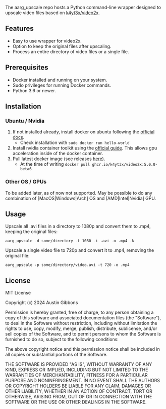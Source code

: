 The aarg_upscale repo hosts a Python command-line wrapper designed to upscale video files based on [k4yt3x/video2x](https://github.com/k4yt3x/video2x).

## Features

- Easy to use wrapper for video2x.
- Option to keep the original files after upscaling.
- Process an entire directory of video files or a single file.

## Prerequisites

- Docker installed and running on your system.
- Sudo privileges for running Docker commands.
- Python 3.6 or newer.

## Installation

### Ubuntu / Nvidia
1. If not installed already, install docker on ubuntu following the [official docs](https://docs.docker.com/engine/install/ubuntu/).
   * Check installation with ```sudo docker run hello-world```
2. Install nvidia container toolkit using the [official guide](https://docs.nvidia.com/datacenter/cloud-native/container-toolkit/latest/install-guide.html). This allows gpu acceleration inside of the docker container.
3. Pull latest docker image (see releases [here](https://github.com/k4yt3x/video2x/pkgs/container/video2x)).
    * At the time of writing ```docker pull ghcr.io/k4yt3x/video2x:5.0.0-beta6```

### Other OS / GPUs
To be added later, as of now not supported. May be possible to do any combination of [MacOS|Windows|Arch] OS and [AMD|Intel|Nvidia] GPU.

## Usage

Upscale all .avi files in a directory to 1080p and convert them to .mp4, keeping the original files:
```
aarg_upscale -d some/directory -t 1080 -i .avi -o .mp4 -k
```

Upscale a single video file to 720p and convert it to .mp4, removing the original file:
```
aarg_upscale -p some/directory/video.avi -t 720 -o .mp4
```

## License
MIT License

Copyright (c) 2024 Austin Gibbons

Permission is hereby granted, free of charge, to any person obtaining a copy
of this software and associated documentation files (the "Software"), to deal
in the Software without restriction, including without limitation the rights
to use, copy, modify, merge, publish, distribute, sublicense, and/or sell
copies of the Software, and to permit persons to whom the Software is
furnished to do so, subject to the following conditions:

The above copyright notice and this permission notice shall be included in all
copies or substantial portions of the Software.

THE SOFTWARE IS PROVIDED "AS IS", WITHOUT WARRANTY OF ANY KIND, EXPRESS OR
IMPLIED, INCLUDING BUT NOT LIMITED TO THE WARRANTIES OF MERCHANTABILITY,
FITNESS FOR A PARTICULAR PURPOSE AND NONINFRINGEMENT. IN NO EVENT SHALL THE
AUTHORS OR COPYRIGHT HOLDERS BE LIABLE FOR ANY CLAIM, DAMAGES OR OTHER
LIABILITY, WHETHER IN AN ACTION OF CONTRACT, TORT OR OTHERWISE, ARISING FROM,
OUT OF OR IN CONNECTION WITH THE SOFTWARE OR THE USE OR OTHER DEALINGS IN THE
SOFTWARE.

